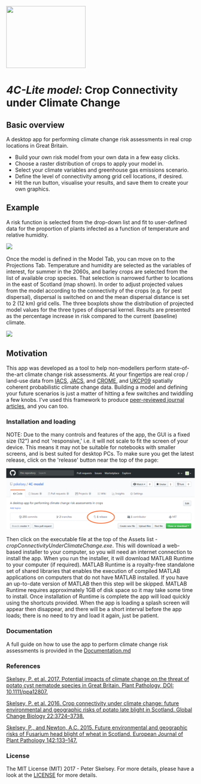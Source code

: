 <p align="left">
<img width="212" height="166"  src="https://github.com/pskelsey/4C-model-lite/blob/gh-pages/4CLogo.png">
</p>
   
# _4C-Lite model_: Crop Connectivity under Climate Change

## Basic overview
A desktop app for performing climate change risk assessments in real crop locations in Great Britain. 
* Build your own risk model from your own data in a few easy clicks.
* Choose a raster distribution of crops to apply your model in.
* Select your climate variables and greenhouse gas emissions scenario.
* Define the level of connectivity among grid cell locations, if desired.
* Hit the run button, visualise your results, and save them to create your own graphics. 

## Example
A risk function is selected from the drop-down list and fit to user-defined data for the proportion of plants infected as a function of temperature and relative humidity. 

<p align="left">
  <img src="https://github.com/pskelsey/4C-model-lite/blob/gh-pages/makeModelScreenShot.png">
</p>
Once the model is defined in the Model Tab, you can move on to the Projections Tab. Temperature and humidity are selected as the variables of interest, for summer in the 2060s, and barley crops are selected from the list of available crop species. That selection is narrowed further to locations in the east of Scotland (map shown). In order to adjust projected values from the model according to the connectivity of the crops (e.g. for pest dispersal), dispersal is switched on and the mean dispersal distance is set to 2 (12 km) grid cells. The three boxplots show the distribution of projected model values for the three types of dispersal kernel. Results are presented as the percentage increase in risk compared to the current (baseline) climate. 
<p>
</p>
<p align="left">
  <img src="https://github.com/pskelsey/4C-model-lite/blob/gh-pages/projectionsScreenshot.PNG">
</p>

## Motivation
This app was developed as a tool to help non-modellers perform state-of-the-art climate change risk assessments. At your fingertips are real crop / land-use data from [IACS](https://ec.europa.eu/agriculture/direct-support/iacs_en), [JACS](http://www.gov.scot/Topics/Statistics/Browse/Agriculture-Fisheries/PubFinalResultsJuneCensus), and [CROME](https://data.gov.uk/data/search?q=CROME), and [UKCP09](http://ukclimateprojections.metoffice.gov.uk/21678) spatially coherent probabilistic climate change data. Building a model and defining your future scenarios is just a matter of hitting a few switches and twiddling a few knobs. I've used this framework to produce [peer-reviewed journal articles](#references), and you can too. 

### Installation and loading
NOTE: Due to the many controls and features of the app, the GUI is a fixed size (12") and not 'responsive,' i.e. it will not scale to fit the screen of your device. This means it may not be suitable for notebooks with smaller screens, and is best suited for desktop PCs. 
To make sure you get the latest release, click on the 'release' button near the top of the page:

<p align="left">
  <img src="https://github.com/pskelsey/4C/blob/gh-pages/download.PNG">
</p>

Then click on the executable file at the top of the Assets list - _cropConnectivityUnderClimateChange.exe_. This will download a web-based installer to your computer, so you will need an internet connection to install the app. When you run the installer, it will download MATLAB Runtime to your computer (if required). MATLAB Runtime is a royalty-free standalone set of shared libraries that enables the execution of compiled MATLAB applications on computers that do not have MATLAB installed. If you have an up-to-date version of MATLAB then this step will be skipped. MATLAB Runtime requires approximately 1GB of disk space so it may take some time to install. Once installation of Runtime is complete the app will load quickly using the shortcuts provided. When the app is loading a splash screen will appear then disappear, and there will be a short interval before the app loads; there is no need to try and load it again, just be patient.

### Documentation
A full guide on how to use the app to perform climate change risk assessments is provided in the [Documentation.md](https://github.com/pskelsey/4C/blob/master/docs/Documentation.md)

### References
[Skelsey, P. et al. 2017. Potential impacts of climate change on the threat of potato cyst nematode species in Great Britain. Plant Pathology, DOI: 10.1111/ppa12807.](http://onlinelibrary.wiley.com/doi/10.1111/ppa.12807/full)

[Skelsey, P. et al. 2016. Crop connectivity under climate change: future environmental and geographic risks of potato late blight in Scotland. Global Change Biology 22:3724–3738.](http://onlinelibrary.wiley.com/doi/10.1111/gcb.13368/full)

[Skelsey, P., and Newton, A.C. 2015. Future environmental and geographic risks of Fusarium head blight of wheat in Scotland. European Journal of Plant Pathology 142:133–147.](https://link.springer.com/article/10.1007/s10658-015-0598-7)

### License
The MIT License (MIT) 2017 - Peter Skelsey. For more details, please have a look at the [LICENSE](https://github.com/pskelsey/4C-model/blob/master/LICENSE) for more details.
